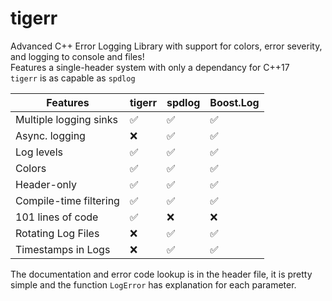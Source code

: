# tigerr
Advanced C++ Error Logging Library with support for colors, error severity, and logging to console and files!<br>
Features a single-header system with only a dependancy for C++17<br>
`tigerr` is as capable as `spdlog`

| Features        | tigerr | spdlog | Boost.Log |
|----------------|-------------|-------|-------|
| Multiple logging sinks         | ✅          | ✅    | ✅    |
| Async. logging     | ❌          | ✅    | ✅    |
| Log levels         | ✅           | ✅     | ✅    |
| Colors     | ✅           | ✅    | ✅    |
| Header-only  | ✅          | ✅    | ✅    |
| Compile-time filtering  | ✅          | ✅    | ✅    |
| 101 lines of code  | ✅          | ❌    | ❌    |
| Rotating Log Files  | ❌          | ✅    | ✅    |
| Timestamps in Logs  | ❌          | ✅    | ✅    |


The documentation and error code lookup is in the header file, it is pretty simple and the function `LogError` has explanation for each parameter.
